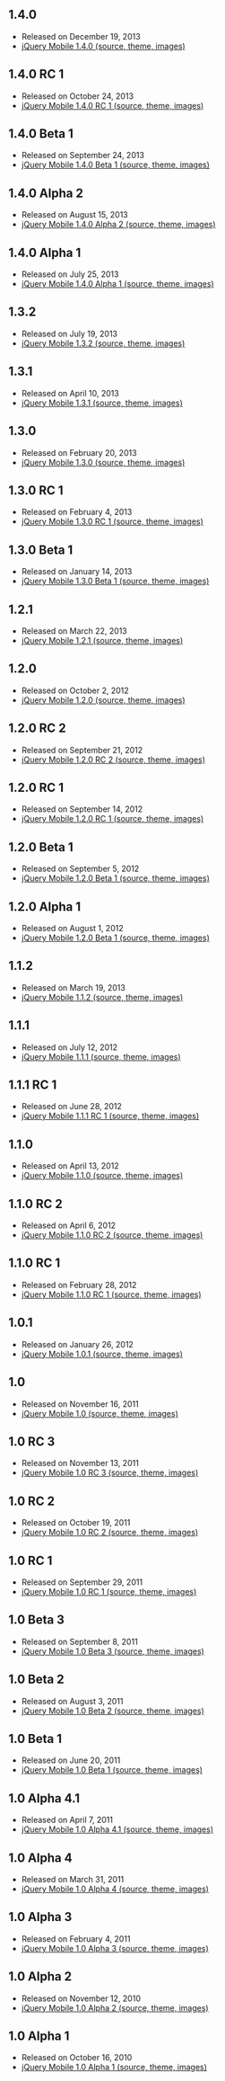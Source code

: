 <script>{
	"title": "All Downloads",
	"pageTemplate": "page-contentfull.php",
	"noHeadingLinks": true
}</script>

## 1.4.0
* Released on December 19, 2013
* [jQuery Mobile 1.4.0 (source, theme, images)](/resources/download/jquery.mobile-1.4.0.zip)

## 1.4.0 RC 1
* Released on October 24, 2013
* [jQuery Mobile 1.4.0 RC 1 (source, theme, images)](/resources/download/jquery.mobile-1.4.0-rc.1.zip)

## 1.4.0 Beta 1
* Released on September 24, 2013
* [jQuery Mobile 1.4.0 Beta 1 (source, theme, images)](/resources/download/jquery.mobile-1.4.0-beta.1.zip)

## 1.4.0 Alpha 2
* Released on August 15, 2013
* [jQuery Mobile 1.4.0 Alpha 2 (source, theme, images)](/resources/download/jquery.mobile-1.4.0-alpha.2.zip)

## 1.4.0 Alpha 1
* Released on July 25, 2013
* [jQuery Mobile 1.4.0 Alpha 1 (source, theme, images)](/resources/download/jquery.mobile-1.4.0-alpha.1.zip)

## 1.3.2
* Released on July 19, 2013
* [jQuery Mobile 1.3.2 (source, theme, images)](/resources/download/jquery.mobile-1.3.2.zip)

## 1.3.1
* Released on April 10, 2013
* [jQuery Mobile 1.3.1 (source, theme, images)](/resources/download/jquery.mobile-1.3.1.zip)

## 1.3.0
* Released on February 20, 2013
* [jQuery Mobile 1.3.0 (source, theme, images)](/resources/download/jquery.mobile-1.3.0.zip)

## 1.3.0 RC 1
* Released on February 4, 2013
* [jQuery Mobile 1.3.0 RC 1 (source, theme, images)](/resources/download/jquery.mobile-1.3.0-rc.1.zip)

## 1.3.0 Beta 1
* Released on January 14, 2013
* [jQuery Mobile 1.3.0 Beta 1 (source, theme, images)](/resources/download/jquery.mobile-1.3.0-beta.1.zip)

## 1.2.1
* Released on March 22, 2013
* [jQuery Mobile 1.2.1 (source, theme, images)](/resources/download/jquery.mobile-1.2.1.zip)

## 1.2.0
* Released on October 2, 2012
* [jQuery Mobile 1.2.0 (source, theme, images)](/resources/download/jquery.mobile-1.2.0.zip)

## 1.2.0 RC 2
* Released on September 21, 2012
* [jQuery Mobile 1.2.0 RC 2 (source, theme, images)](/resources/download/jquery.mobile-1.2.0-rc.2.zip)

## 1.2.0 RC 1
* Released on September 14, 2012
* [jQuery Mobile 1.2.0 RC 1 (source, theme, images)](/resources/download/jquery.mobile-1.2.0-rc.1.zip)

## 1.2.0 Beta 1
* Released on September 5, 2012
* [jQuery Mobile 1.2.0 Beta 1 (source, theme, images)](/resources/download/jquery.mobile-1.2.0-beta.1.zip)

## 1.2.0 Alpha 1
* Released on August 1, 2012
* [jQuery Mobile 1.2.0 Beta 1 (source, theme, images)](/resources/download/jquery.mobile-1.2.0-alpha.1.zip)

## 1.1.2
* Released on March 19, 2013
* [jQuery Mobile 1.1.2 (source, theme, images)](/resources/download/jquery.mobile-1.1.2.zip)

## 1.1.1
* Released on July 12, 2012
* [jQuery Mobile 1.1.1 (source, theme, images)](/resources/download/jquery.mobile-1.1.1.zip)

## 1.1.1 RC 1
* Released on June 28, 2012
* [jQuery Mobile 1.1.1 RC 1 (source, theme, images)](/resources/download/jquery.mobile-1.1.1-rc.1.zip)

## 1.1.0
* Released on April 13, 2012
* [jQuery Mobile 1.1.0 (source, theme, images)](/resources/download/jquery.mobile-1.1.0.zip)

## 1.1.0 RC 2
* Released on April 6, 2012
* [jQuery Mobile 1.1.0 RC 2 (source, theme, images)](/resources/download/jquery.mobile-1.1.0-rc.2.zip)

## 1.1.0 RC 1
* Released on February 28, 2012
* [jQuery Mobile 1.1.0 RC 1 (source, theme, images)](/resources/download/jquery.mobile-1.1.0-rc.1.zip)

## 1.0.1
* Released on January 26, 2012
* [jQuery Mobile 1.0.1 (source, theme, images)](/resources/download/jquery.mobile-1.0.1.zip)

## 1.0
* Released on November 16, 2011
* [jQuery Mobile 1.0 (source, theme, images)](/resources/download/jquery.mobile-1.0.zip)

## 1.0 RC 3
* Released on November 13, 2011
* [jQuery Mobile 1.0 RC 3 (source, theme, images)](/resources/download/jquery.mobile-1.0rc3.zip)

## 1.0 RC 2
* Released on October 19, 2011
* [jQuery Mobile 1.0 RC 2 (source, theme, images)](/resources/download/jquery.mobile-1.0rc2.zip)

## 1.0 RC 1
* Released on September 29, 2011
* [jQuery Mobile 1.0 RC 1 (source, theme, images)](/resources/download/jquery.mobile-1.0rc1.zip)

## 1.0 Beta 3
* Released on September 8, 2011
* [jQuery Mobile 1.0 Beta 3 (source, theme, images)](/resources/download/jquery.mobile-1.0b3.zip)

## 1.0 Beta 2
* Released on August 3, 2011
* [jQuery Mobile 1.0 Beta 2 (source, theme, images)](/resources/download/jquery.mobile-1.0b2.zip)

## 1.0 Beta 1
* Released on June 20, 2011
* [jQuery Mobile 1.0 Beta 1 (source, theme, images)](/resources/download/jquery.mobile-1.0b1.zip)

## 1.0 Alpha 4.1
* Released on April 7, 2011
* [jQuery Mobile 1.0 Alpha 4.1 (source, theme, images)](/resources/download/jquery.mobile-1.0a4.1.zip)

## 1.0 Alpha 4
* Released on March 31, 2011
* [jQuery Mobile 1.0 Alpha 4 (source, theme, images)](/resources/download/jquery.mobile-1.0a4.zip)

## 1.0 Alpha 3
* Released on February 4, 2011
* [jQuery Mobile 1.0 Alpha 3 (source, theme, images)](/resources/download/jquery.mobile-1.0a3.zip)

## 1.0 Alpha 2
* Released on November 12, 2010
* [jQuery Mobile 1.0 Alpha 2 (source, theme, images)](/resources/download/jquery.mobile-1.0a2.zip)

## 1.0 Alpha 1
* Released on October 16, 2010
* [jQuery Mobile 1.0 Alpha 1 (source, theme, images)](/resources/download/jquery.mobile-1.0a1.zip)
